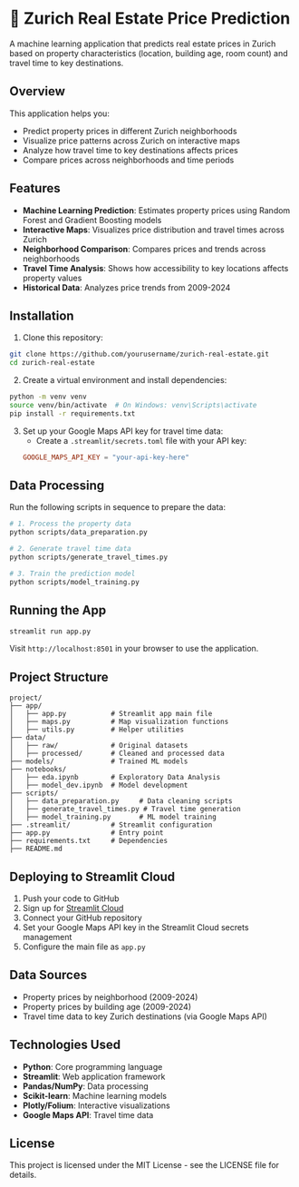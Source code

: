 # 🏡 Zurich Real Estate Price Prediction

A machine learning application that predicts real estate prices in Zurich based on property characteristics (location, building age, room count) and travel time to key destinations.

## Overview

This application helps you:
- Predict property prices in different Zurich neighborhoods
- Visualize price patterns across Zurich on interactive maps
- Analyze how travel time to key destinations affects prices
- Compare prices across neighborhoods and time periods

## Features

- **Machine Learning Prediction**: Estimates property prices using Random Forest and Gradient Boosting models
- **Interactive Maps**: Visualizes price distribution and travel times across Zurich
- **Neighborhood Comparison**: Compares prices and trends across neighborhoods
- **Travel Time Analysis**: Shows how accessibility to key locations affects property values
- **Historical Data**: Analyzes price trends from 2009-2024

## Installation

1. Clone this repository:
```bash
git clone https://github.com/yourusername/zurich-real-estate.git
cd zurich-real-estate
```

2. Create a virtual environment and install dependencies:
```bash
python -m venv venv
source venv/bin/activate  # On Windows: venv\Scripts\activate
pip install -r requirements.txt
```

3. Set up your Google Maps API key for travel time data:
   - Create a `.streamlit/secrets.toml` file with your API key:
   ```toml
   GOOGLE_MAPS_API_KEY = "your-api-key-here"
   ```

## Data Processing

Run the following scripts in sequence to prepare the data:

```bash
# 1. Process the property data
python scripts/data_preparation.py

# 2. Generate travel time data
python scripts/generate_travel_times.py

# 3. Train the prediction model
python scripts/model_training.py
```

## Running the App

```bash
streamlit run app.py
```

Visit `http://localhost:8501` in your browser to use the application.

## Project Structure

```
project/
├── app/
│   ├── app.py           # Streamlit app main file
│   ├── maps.py          # Map visualization functions
│   ├── utils.py         # Helper utilities
├── data/
│   ├── raw/             # Original datasets
│   ├── processed/       # Cleaned and processed data
├── models/              # Trained ML models
├── notebooks/
│   ├── eda.ipynb        # Exploratory Data Analysis
│   ├── model_dev.ipynb  # Model development
├── scripts/
│   ├── data_preparation.py     # Data cleaning scripts
│   ├── generate_travel_times.py # Travel time generation
│   ├── model_training.py       # ML model training
├── .streamlit/          # Streamlit configuration
├── app.py               # Entry point
├── requirements.txt     # Dependencies
├── README.md
```

## Deploying to Streamlit Cloud

1. Push your code to GitHub
2. Sign up for [Streamlit Cloud](https://streamlit.io/cloud)
3. Connect your GitHub repository
4. Set your Google Maps API key in the Streamlit Cloud secrets management
5. Configure the main file as `app.py`

## Data Sources

- Property prices by neighborhood (2009-2024)
- Property prices by building age (2009-2024)
- Travel time data to key Zurich destinations (via Google Maps API)

## Technologies Used

- **Python**: Core programming language
- **Streamlit**: Web application framework
- **Pandas/NumPy**: Data processing
- **Scikit-learn**: Machine learning models
- **Plotly/Folium**: Interactive visualizations
- **Google Maps API**: Travel time data

## License

This project is licensed under the MIT License - see the LICENSE file for details.
